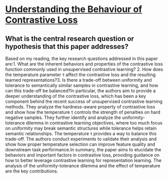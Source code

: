 # [Understanding the Behaviour of Contrastive Loss](https://arxiv.org/abs/2012.09740)

## What is the central research question or hypothesis that this paper addresses?

Based on my reading, the key research questions addressed in this paper are:1. What are the inherent behaviors and properties of the contrastive loss function commonly used in unsupervised contrastive learning? 2. How does the temperature parameter τ affect the contrastive loss and the resulting learned representations?3. Is there a trade-off between uniformity and tolerance to semantically similar samples in contrastive learning, and how can this trade-off be balanced?In particular, the authors aim to provide a deeper understanding of the contrastive loss, which has been a key component behind the recent success of unsupervised contrastive learning methods. They analyze the hardness-aware property of contrastive loss and show how the temperature τ controls the strength of penalties on hard negative samples. They further identify and analyze the uniformity-tolerance dilemma in contrastive learning objectives, where too much focus on uniformity may break semantic structures while tolerance helps retain semantic relationships. The temperature τ provides a way to balance this trade-off. The authors conduct experiments to validate their analysis and show how proper temperature selection can improve feature quality and downstream task performance.In summary, the paper aims to elucidate the behaviors and important factors in contrastive loss, providing guidance on how to better leverage contrastive learning for representation learning. The analysis of the uniformity-tolerance dilemma and the effect of temperature are the key contributions.
